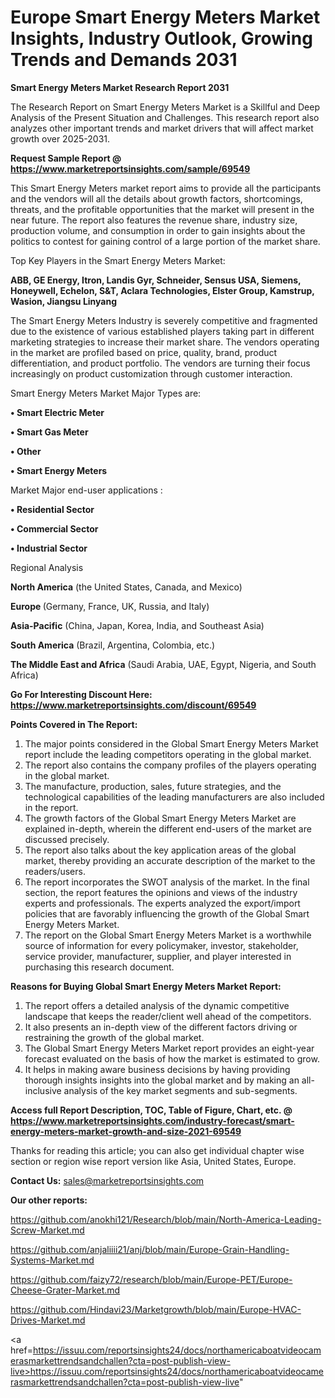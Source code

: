 # Europe Smart Energy Meters Market Insights, Industry Outlook, Growing Trends and Demands 2031

<strong>Smart Energy Meters Market Research Report 2031</strong>

The Research Report on Smart Energy Meters Market is a Skillful and Deep Analysis of the Present Situation and Challenges. This research report also analyzes other important trends and market drivers that will affect market growth over 2025-2031.

<strong>Request Sample Report @ <a href=https://www.marketreportsinsights.com/sample/69549>https://www.marketreportsinsights.com/sample/69549</a></strong>

This Smart Energy Meters market report aims to provide all the participants and the vendors will all the details about growth factors, shortcomings, threats, and the profitable opportunities that the market will present in the near future. The report also features the revenue share, industry size, production volume, and consumption in order to gain insights about the politics to contest for gaining control of a large portion of the market share.

Top Key Players in the Smart Energy Meters Market:

<strong>ABB, GE Energy, Itron, Landis Gyr, Schneider, Sensus USA, Siemens, Honeywell, Echelon, S&T, Aclara Technologies, Elster Group, Kamstrup, Wasion, Jiangsu Linyang</strong>

The Smart Energy Meters Industry is severely competitive and fragmented due to the existence of various established players taking part in different marketing strategies to increase their market share. The vendors operating in the market are profiled based on price, quality, brand, product differentiation, and product portfolio. The vendors are turning their focus increasingly on product customization through customer interaction.

Smart Energy Meters Market Major Types are:

<strong>• Smart Electric Meter

• Smart Gas Meter

• Other

• Smart Energy Meters</strong>

Market Major end-user applications :

<strong>• Residential Sector

• Commercial Sector

• Industrial Sector</strong>

Regional Analysis

</u><strong><b>North America</b></strong> (the United States, Canada, and Mexico)

<strong><b>Europe </b></strong>(Germany, France, UK, Russia, and Italy)

<strong><b>Asia-Pacific</b></strong> (China, Japan, Korea, India, and Southeast Asia)

<strong><b>South America</b></strong> (Brazil, Argentina, Colombia, etc.)

<strong><b>The Middle East and Africa</b></strong> (Saudi Arabia, UAE, Egypt, Nigeria, and South Africa)

<strong>Go For Interesting Discount Here: <a href=https://www.marketreportsinsights.com/discount/69549>https://www.marketreportsinsights.com/discount/69549</a></strong>

<strong>Points Covered in The Report:</strong>
<ol>
  <li>The major points considered in the Global Smart Energy Meters Market report include the leading competitors operating in the global market.</li>
  <li>The report also contains the company profiles of the players operating in the global market.</li>
  <li>The manufacture, production, sales, future strategies, and the technological capabilities of the leading manufacturers are also included in the report.</li>
  <li>The growth factors of the Global Smart Energy Meters Market are explained in-depth, wherein the different end-users of the market are discussed precisely.</li>
  <li>The report also talks about the key application areas of the global market, thereby providing an accurate description of the market to the readers/users.</li>
  <li>The report incorporates the SWOT analysis of the market. In the final section, the report features the opinions and views of the industry experts and professionals. The experts analyzed the export/import policies that are favorably influencing the growth of the Global Smart Energy Meters Market.</li>
  <li>The report on the Global Smart Energy Meters Market is a worthwhile source of information for every policymaker, investor, stakeholder, service provider, manufacturer, supplier, and player interested in purchasing this research document.</li>
</ol>
<strong>Reasons for Buying Global Smart Energy Meters Market Report:</strong>

<ol>
  <li>The report offers a detailed analysis of the dynamic competitive landscape that keeps the reader/client well ahead of the competitors.</li>
  <li>It also presents an in-depth view of the different factors driving or restraining the growth of the global market.</li>
  <li>The Global Smart Energy Meters Market report provides an eight-year forecast evaluated on the basis of how the market is estimated to grow.</li>
  <li>It helps in making aware business decisions by having providing thorough insights insights into the global market and by making an all-inclusive analysis of the key market segments and sub-segments.</li>
</ol>
<strong>Access full Report Description, TOC, Table of Figure, Chart, etc. @ <a href=https://www.marketreportsinsights.com/industry-forecast/smart-energy-meters-market-growth-and-size-2021-69549>https://www.marketreportsinsights.com/industry-forecast/smart-energy-meters-market-growth-and-size-2021-69549</a></strong>


Thanks for reading this article; you can also get individual chapter wise section or region wise report version like Asia, United States, Europe.

<strong>Contact Us:</strong>
sales@marketreportsinsights.com

<strong>Our other reports:</strong>

<a href=https://github.com/anokhi121/Research/blob/main/North-America-Leading-Screw-Market.md>https://github.com/anokhi121/Research/blob/main/North-America-Leading-Screw-Market.md</a>

<a href=https://github.com/anjaliiii21/anj/blob/main/Europe-Grain-Handling-Systems-Market.md>https://github.com/anjaliiii21/anj/blob/main/Europe-Grain-Handling-Systems-Market.md</a>

<a href=https://github.com/faizy72/research/blob/main/Europe-PET/Europe-Cheese-Grater-Market.md>https://github.com/faizy72/research/blob/main/Europe-PET/Europe-Cheese-Grater-Market.md</a>

<a href=https://github.com/Hindavi23/Marketgrowth/blob/main/Europe-HVAC-Drives-Market.md>https://github.com/Hindavi23/Marketgrowth/blob/main/Europe-HVAC-Drives-Market.md</a>

<a href=https://issuu.com/reportsinsights24/docs/northamericaboatvideocamerasmarkettrendsandchallen?cta=post-publish-view-live>https://issuu.com/reportsinsights24/docs/northamericaboatvideocamerasmarkettrendsandchallen?cta=post-publish-view-live</a>"
